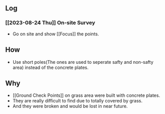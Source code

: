 
## Log
### [[2023-08-24 Thu]] On-site Survey
- Go on site and show [[Focus]] the points.

## How
- Use short poles(The ones are used to seperate safty and non-safty area) instead of the concrete plates. 

## Why
- [[Ground Check Points]] on grass area were built with concrete plates.
- They are really difficult to find due to totally covered by grass.
- And they were broken and would be lost in near future.